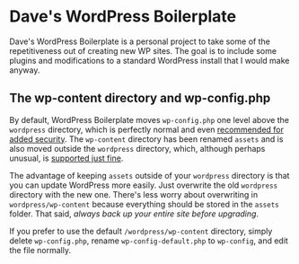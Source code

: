# Dave's WordPress Boilerplate #

Dave's WordPress Boilerplate is a personal project to take some of the
repetitiveness out of creating new WP sites. The goal is to include
some plugins and modifications to a standard WordPress install that I
would make anyway.


## The wp-content directory and wp-config.php ##

By default, WordPress Boilerplate moves `wp-config.php` one level
above the `wordpress` directory, which is perfectly normal and even
[recommended for added security][1]. The `wp-content` directory has
been renamed `assets` and is also moved outside the `wordpress`
directory, which, although perhaps unusual, is [supported just
fine][2].

The advantage of keeping `assets` outside of your `wordpress`
directory is that you can update WordPress more easily. Just overwrite
the old `wordpress` directory with the new one. There's less worry
about overwriting in `wordpress/wp-content` because everything should
be stored in the `assets` folder. That said, *always back up your
entire site before upgrading*.

If you prefer to use the default `/wordpress/wp-content` directory,
simply delete `wp-config.php`, rename `wp-config-default.php` to
`wp-config`, and edit the file normally.



[1]: http://codex.wordpress.org/Hardening_WordPress#Securing_wp-config.php
[2]: http://codex.wordpress.org/Editing_wp-config.php#Moving_wp-content
